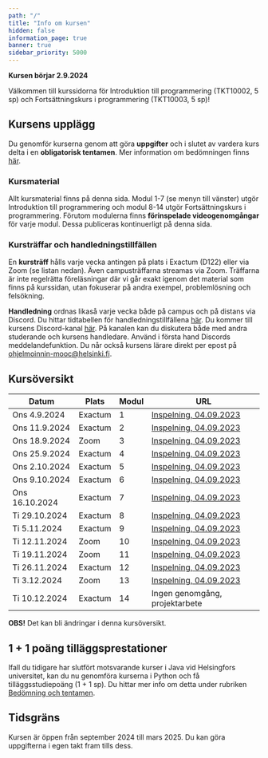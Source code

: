 ```yaml
---
path: "/"
title: "Info om kursen"
hidden: false
information_page: true
banner: true
sidebar_priority: 5000
---
```


**Kursen börjar 2.9.2024**

Välkommen till kurssidorna för Introduktion till programmering (TKT10002, 5 sp) och Fortsättningskurs i programmering (TKT10003, 5 sp)! 

## Kursens upplägg

Du genomför kurserna genom att göra **uppgifter** och i slutet av vardera kurs delta i en **obligatorisk tentamen**. Mer information om bedömningen finns [här](https://rage.github.io/ohjelmointi-24-sv/bedomningar-och-prov).

### Kursmaterial
Allt kursmaterial finns på denna sida. Modul 1-7 (se menyn till vänster) utgör Introduktion till programmering och modul 8-14 utgör Fortsättningskurs i programmering. Förutom modulerna finns **förinspelade videogenomgångar** för varje modul. Dessa publiceras kontinuerligt på denna sida. 

### Kursträffar och handledningstillfällen 
En **kursträff** hålls varje vecka antingen på plats i Exactum (D122) eller via Zoom (se listan nedan). Även campusträffarna streamas via Zoom. Träffarna är inte regelrätta föreläsningar där vi går exakt igenom det material som finns på kurssidan, utan fokuserar på andra exempel, problemlösning och felsökning. 

**Handledning** ordnas likaså varje vecka både på campus och på distans via Discord. Du hittar tidtabellen för handledningstillfällena [här](https://rage.github.io/ohjelmointi-24-sv/stod). Du kommer till kursens Discord-kanal [här](https://study.cs.helsinki.fi/discord/join/ohjelmoinnin_mooc). På kanalen kan du diskutera både med andra studerande och kursens handledare. Använd i första hand Discords meddelandefunktion. Du når också kursens lärare direkt per epost på ohjelmoinnin-mooc@helsinki.fi.

## Kursöversikt

Datum          |  Plats  | Modul | URL
---------------|---------|-------|----- 
Ons 4.9.2024   | Exactum |   1   | [Inspelning, 04.09.2023](https://youtu.be/D747XGyM3Ys)
Ons 11.9.2024  | Exactum |   2   | [Inspelning, 04.09.2023](https://youtu.be/D747XGyM3Ys)
Ons 18.9.2024  | Zoom    |   3   | [Inspelning, 04.09.2023](https://youtu.be/D747XGyM3Ys)
Ons 25.9.2024  | Exactum |   4   | [Inspelning, 04.09.2023](https://youtu.be/D747XGyM3Ys)
Ons 2.10.2024  | Exactum |   5   | [Inspelning, 04.09.2023](https://youtu.be/D747XGyM3Ys)
Ons 9.10.2024  | Exactum |   6   | [Inspelning, 04.09.2023](https://youtu.be/D747XGyM3Ys)
Ons 16.10.2024 | Exactum |   7   | [Inspelning, 04.09.2023](https://youtu.be/D747XGyM3Ys)
Ti 29.10.2024  | Exactum |   8   | [Inspelning, 04.09.2023](https://youtu.be/D747XGyM3Ys)
Ti 5.11.2024   | Exactum |   9   | [Inspelning, 04.09.2023](https://youtu.be/D747XGyM3Ys)
Ti 12.11.2024  | Zoom    |   10  | [Inspelning, 04.09.2023](https://youtu.be/D747XGyM3Ys)
Ti 19.11.2024  | Zoom    |   11  | [Inspelning, 04.09.2023](https://youtu.be/D747XGyM3Ys)
Ti 26.11.2024  | Exactum |   12  | [Inspelning, 04.09.2023](https://youtu.be/D747XGyM3Ys)
Ti 3.12.2024   | Zoom    |   13  | [Inspelning, 04.09.2023](https://youtu.be/D747XGyM3Ys)
Ti 10.12.2024  | Exactum |   14  | Ingen genomgång, projektarbete

**OBS!** Det kan bli ändringar i denna kursöversikt.

## 1 + 1 poäng tilläggsprestationer

Ifall du tidigare har slutfört motsvarande kurser i Java vid Helsingfors universitet, kan du nu genomföra kurserna i Python och få tilläggsstudiepoäng (1 + 1 sp). Du hittar mer info om detta under rubriken [Bedömning och tentamen](https://rage.github.io/ohjelmointi-24-sv/bedomningar-och-prov).

## Tidsgräns

Kursen är öppen från september 2024 till mars 2025. Du kan göra uppgifterna i egen takt fram tills dess.


